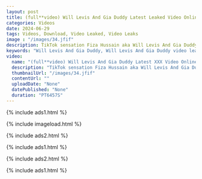 ```yaml
---
layout: post
title: (full**video) Will Levis And Gia Duddy Latest Leaked Video Online
categories: Videos
date: 2024-06-29
tags: Videos, Download, Video Leaked, Video Leaks
image : "/images/34.jfif"
description: TikTok sensation Fiza Hussain aka Will Levis And Gia Duddy *** Leaked Video continues to remain in bad light and now the social media sensation has been hit by another video leak scandal.
keywords: "Will Levis And Gia Duddy, Will Levis And Gia Duddy video leaked, Will Levis And Gia Duddy Leaked Video, Will Levis And Gia Duddy Video Leaked, Watch Video Leaked, Leaked Video, Video Leaked"
video:
  name: "(full**video) Will Levis And Gia Duddy Latest XXX Video Online"
  description: "TikTok sensation Fiza Hussain aka Will Levis And Gia Duddy *** Leaked Video continues to remain in bad light and now the social media sensation has been hit by another video leak scandal."
  thumbnailUrl: "/images/34.jfif"
  contentUrl: ""
  uploadDate: "None"
  datePublished: "None"
  duration: "PT6457S"
---
```

{% include ads1.html %}

{% include imageload.html %}

{% include ads2.html %}

{% include ads1.html %}

{% include ads2.html %}

{% include ads1.html %}
